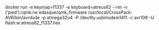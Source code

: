 docker run -e keymap=f1337 -e keyboard=atreus62 --rm -v ('pwd'):/qmk:rw edasque/qmk_firmware
/usr/local/CrossPack-AVR/bin/avrdude -p atmega32u4 -P /dev/tty.usbmodem1411 -c avr109  -U flash:w:atreus62_f1337.hex
